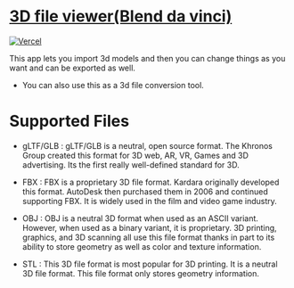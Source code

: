 # [3D file viewer(Blend da vinci)](https://blend-da-vinci.vercel.app/)

[![Vercel](http://therealsujitk-vercel-badge.vercel.app/?app=blend-da-vinci.vercel.app)](https://blend-da-vinci.vercel.app/)

This app lets you import 3d models and then you can change things as you want and can be exported as well.
- You can also use this as a 3d file conversion tool.

# Supported Files

- gLTF/GLB : gLTF/GLB is a neutral, open source format. The Khronos Group created this format for 3D web, AR, VR, Games and 3D advertising. Its the first really well-defined standard for 3D.

- FBX : FBX is a proprietary 3D file format. Kardara originally developed this format. AutoDesk then purchased them in 2006 and continued supporting FBX. It is widely used in the film and video game industry. 

- OBJ : OBJ is a neutral 3D format when used as an ASCII variant. However, when used as a binary variant, it is proprietary. 3D printing, graphics, and 3D scanning all use this file format thanks in part to its ability to store geometry as well as color and texture information. 

- STL : This 3D file format is most popular for 3D printing. It is a neutral 3D file format. This file format only stores geometry information.